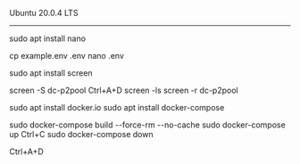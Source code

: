 Ubuntu 20.0.4 LTS
*****************

sudo apt install nano

cp example.env .env
nano .env

sudo apt install screen

screen -S dc-p2pool
Ctrl+A+D
screen -ls
screen -r dc-p2pool

sudo apt install docker.io
sudo apt install docker-compose

sudo docker-compose build --force-rm --no-cache
sudo docker-compose up
Ctrl+C
sudo docker-compose down

Ctrl+A+D
